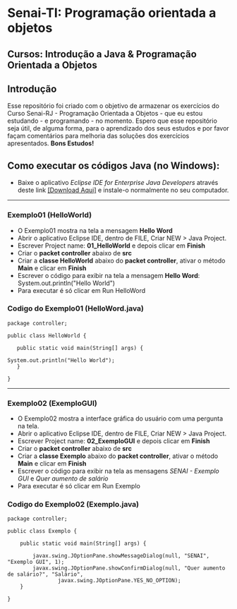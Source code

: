 # Senai-TI: Programação orientada a objetos
## Cursos: Introdução a Java & Programação Orientada a Objetos

## Introdução

Esse repositório foi criado com o objetivo de armazenar os exercícios do Curso Senai-RJ - Programação Orientada a Objetos - que eu estou estudando - e programando - no momento.
Espero que esse repositório seja útil, de alguma forma, para o aprendizado dos seus estudos e por favor façam comentários para melhoria das soluções dos exercícios apresentados.
**Bons Estudos!**

## Como executar os códigos Java (no Windows):

- Baixe o aplicativo _Eclipse IDE for Enterprise Java Developers_ através deste link [[Download Aqui]](https://www.eclipse.org/downloads/packages/release/2020-12/r/eclipse-ide-enterprise-java-developers) e instale-o normalmente no seu computador.

***
### Exemplo01 (HelloWorld)
  - O Exemplo01 mostra na tela a mensagem __Hello Word__
  - Abrir o aplicativo Eclipse IDE, dentro de FILE, Criar NEW > Java Project.
  - Escrever Project name: __01_HelloWorld__ e depois clicar em __Finish__
  - Criar o __packet controller__ abaixo de __src__
  - Criar a __classe HelloWorld__ abaixo do __packet controller__, ativar o método __Main__ e clicar em __Finish__
  - Escrever o código para exibir na tela a mensagem __Hello Word__: System.out.println("Hello World")
  - Para executar é só clicar em Run HelloWord
 ### Codigo do Exemplo01 (HelloWord.java)
 
 ```
 package controller;

public class HelloWorld {

	public static void main(String[] args) {
		
System.out.println("Hello World");
	}

}
```
***
### Exemplo02 (ExemploGUI)
  - O Exemplo02 mostra a interface gráfica do usuário com uma pergunta na tela.
  - Abrir o aplicativo Eclipse IDE, dentro de FILE, Criar NEW > Java Project.
  - Escrever Project name: __02_ExemploGUI__ e depois clicar em __Finish__
  - Criar o __packet controller__ abaixo de __src__
  - Criar a __classe Exemplo__ abaixo do __packet controller__, ativar o método __Main__ e clicar em __Finish__
  - Escrever o código para exibir na tela as mensagens _SENAI - Exemplo GUI_ e _Quer aumento de salário_
  - Para executar é só clicar em Run Exemplo
 ### Codigo do Exemplo02 (Exemplo.java)
 
```
package controller;

public class Exemplo {

	public static void main(String[] args) {
	
		javax.swing.JOptionPane.showMessageDialog(null, "SENAI", "Exemplo GUI", 1);
		javax.swing.JOptionPane.showConfirmDialog(null, "Quer aumento de salário?", "Salário",
				javax.swing.JOptionPane.YES_NO_OPTION);
	}

}

```
